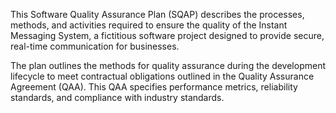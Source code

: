 This Software Quality Assurance Plan (SQAP) describes the processes, methods, and activities required to ensure the quality of the Instant Messaging System, a fictitious software project designed to provide secure, real-time communication for businesses.

The plan outlines the methods for quality assurance during the development lifecycle to meet contractual obligations outlined in the Quality Assurance Agreement (QAA). This QAA specifies performance metrics, reliability standards, and compliance with industry standards.
